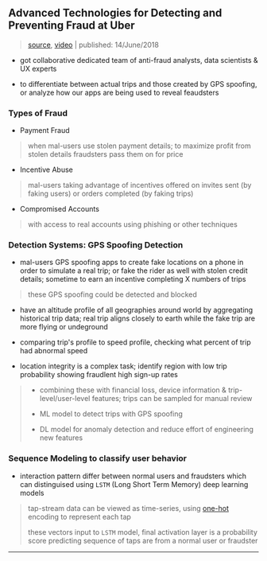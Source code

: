 
## Advanced Technologies for Detecting and Preventing Fraud at Uber

> [source](https://eng.uber.com/advanced-technologies-detecting-preventing-fraud-uber/), [video](https://www.youtube.com/watch?v=TwL3IbqhHfA&t=0s) | published: 14/June/2018

* got collaborative dedicated team of anti-fraud analysts, data scientists & UX experts

* to differentiate between actual trips and those created by GPS spoofing, or analyze how our apps are being used to reveal feaudsters


### Types of Fraud

* Payment Fraud

> when mal-users use stolen payment details; to maximize profit from stolen details fraudsters pass them on for price


* Incentive Abuse

> mal-users taking advantage of incentives offered on invites sent (by faking users) or orders completed (by faking trips)


* Compromised Accounts

> with access to real accounts using phishing or other techniques


### Detection Systems: GPS Spoofing Detection

*  mal-users GPS spoofing apps to create fake locations on a phone in order to simulate a real trip; or fake the rider as well with stolen credit details; sometime to earn an incentive completing X numbers of trips

> these GPS spoofing could be detected and blocked

* have an altitude profile of all geographies around world by aggregating historical trip data; real trip aligns closely to earth while the fake trip are more flying or undeground

* comparing trip's profile to speed profile, checking what percent of trip had abnormal speed

* location integrity is a complex task; identify region with low trip probability showing fraudlent high sign-up rates

> * combining these with financial loss, device information & trip-level/user-level features; trips can be sampled for manual review
>
> * ML model to detect trips with GPS spoofing
>
> * DL model for anomaly detection and reduce effort of engineering new features


### Sequence Modeling to classify user behavior

* interaction pattern differ between normal users and fraudsters which can distinguised using `LSTM` (Long Short Term Memory) deep learning models

> tap-stream data can be viewed as time-series, using [one-hot](https://en.wikipedia.org/wiki/One-hot) encoding to represent each tap
>
>  these vectors input to `LSTM` model, final activation layer is a probability score predicting sequence of taps are from a normal user or fraudster

---
